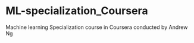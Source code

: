 # ML-specialization_Coursera
Machine learning Specialization course in Coursera conducted by Andrew Ng
